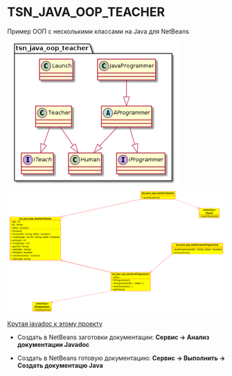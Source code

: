 # TSN_JAVA_OOP_TEACHER

Пример ООП с несколькими классами на Java для NetBeans

![srcreenshot](tsn.png)

![srcreenshot](uml.png)

[Крутая javadoc к этому проекту](https://tsnsoft.github.io/TSN_JAVA_OOP_TEACHER/tsn_java_oop_teacher/package-summary.html)

* Создать в NetBeans заготовки документации:
**Сервис -> Анализ документации Javadoc**

* Создать в NetBeans готовую документацию:
**Сервис -> Выполнить -> Создать документацю Java**
